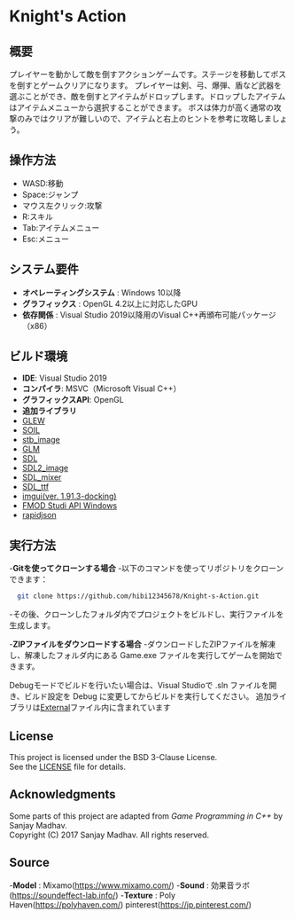 # Knight's Action

## 概要

 プレイヤーを動かして敵を倒すアクションゲームです。ステージを移動してボスを倒すとゲームクリアになります。
 プレイヤーは剣、弓、爆弾、盾など武器を選ぶことができ、敵を倒すとアイテムがドロップします。ドロップしたアイテムはアイテムメニューから選択することができます。
 ボスは体力が高く通常の攻撃のみではクリアが難しいので、アイテムと右上のヒントを参考に攻略しましょう。
  
## 操作方法

- WASD:移動
- Space:ジャンプ
- マウス左クリック:攻撃
- R:スキル
- Tab:アイテムメニュー
- Esc:メニュー

## システム要件

 - **オペレーティングシステム** : Windows 10以降
 - **グラフィックス** : OpenGL 4.2以上に対応したGPU
 - **依存関係** : Visual Studio 2019以降用のVisual C++再頒布可能パッケージ（x86）

## ビルド環境

 - **IDE**: Visual Studio 2019
 - **コンパイラ**: MSVC（Microsoft Visual C++）
 - **グラフィックスAPI**: OpenGL
 - **追加ライブラリ**
  - [GLEW](https://github.com/nigels-com/glew)
  - [SOIL](https://github.com/littlstar/soil)
  - [stb_image](https://github.com/nothings/stb) 
  - [GLM](https://github.com/g-truc/glm)
  - [SDL](https://www.libsdl.org/)
  - [SDL2_image](https://github.com/libsdl-org/SDL_image)
  - [SDL_mixer](https://github.com/libsdl-org/SDL_mixer)
  - [SDL_ttf](https://github.com/libsdl-org/SDL_ttf)
  - [imgui(ver. 1.91.3-docking)](https://github.com/ocornut/imgui)
  - [FMOD Studi API Windows](https://www.fmod.com/)
  - [rapidjson](https://github.com/Tencent/rapidjson)
  
## 実行方法

-**Gitを使ってクローンする場合**
 -以下のコマンドを使ってリポジトリをクローンできます：
```bash
  git clone https://github.com/hibi12345678/Knight-s-Action.git　
```
 -その後、クローンしたフォルダ内でプロジェクトをビルドし、実行ファイルを生成します。
 
-**ZIPファイルをダウンロードする場合**
 -ダウンロードしたZIPファイルを解凍し、解凍したフォルダ内にある Game.exe ファイルを実行してゲームを開始できます。

Debugモードでビルドを行いたい場合は、Visual Studioで .sln ファイルを開き、ビルド設定を Debug に変更してからビルドを実行してください。
追加ライブラリは[External](./External)ファイル内に含まれています

## License

This project is licensed under the BSD 3-Clause License.  
See the [LICENSE](./LICENSE) file for details.

## Acknowledgments

Some parts of this project are adapted from *Game Programming in C++* by Sanjay Madhav.  
Copyright (C) 2017 Sanjay Madhav. All rights reserved.

## Source
-**Model**   : Mixamo(https://www.mixamo.com/)
-**Sound**   : 効果音ラボ(https://soundeffect-lab.info/)
-**Texture** : Poly Haven(https://polyhaven.com/)
               pinterest(https://jp.pinterest.com/)
